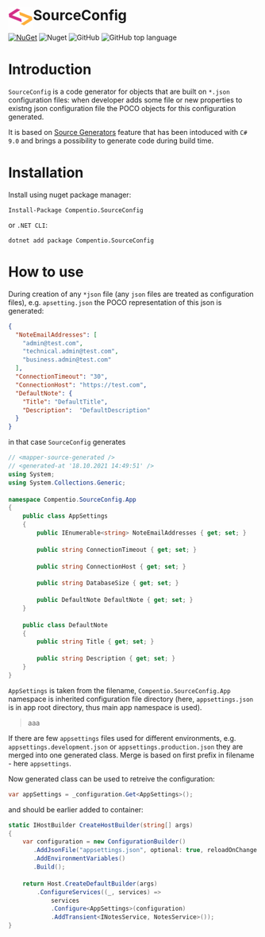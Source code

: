 # <img src="/Compentio.Assets/Logo.png" align="left" width="50"> SourceConfig


[![NuGet](http://img.shields.io/nuget/v/Compentio.SourceConfig.svg)](https://www.nuget.org/packages/Compentio.SourceConfig)
![Nuget](https://img.shields.io/nuget/dt/Compentio.SourceConfig)
![GitHub](https://img.shields.io/github/license/alekshura/SourceConfig)
![GitHub top language](https://img.shields.io/github/languages/top/alekshura/SourceConfig)

# Introduction
`SourceConfig` is a code generator for objects that are built on `*.json` configuration files: 
when developer adds some file or new properties to existng json configuration file the POCO objects for this configuration generated. 

It is based on [Source Generators](https://github.com/dotnet/roslyn/blob/main/docs/features/source-generators.md) feature
that has been intoduced with `C# 9.0` and brings a possibility to  generate code during build time.


# Installation
Install using nuget package manager:

```console
Install-Package Compentio.SourceConfig
```

or `.NET CLI`:

```console
dotnet add package Compentio.SourceConfig
```

# How to use
During creation of any `*json` file (any `json` files are treated as configuration files), e.g. `apsetting.json` 
the POCO representation of this json is generated: 

```json
{
  "NoteEmailAddresses": [
    "admin@test.com",
    "technical.admin@test.com",
    "business.admin@test.com"
  ],
  "ConnectionTimeout": "30",
  "ConnectionHost": "https://test.com",
  "DefaultNote": {
    "Title": "DefaultTitle",
    "Description":  "DefaultDescription"
  }
}
```
in that case `SourceConfig` generates

```cs
// <mapper-source-generated />
// <generated-at '18.10.2021 14:49:51' />
using System;
using System.Collections.Generic;

namespace Compentio.SourceConfig.App
{
    public class AppSettings
    {
        public IEnumerable<string> NoteEmailAddresses { get; set; }

        public string ConnectionTimeout { get; set; }

        public string ConnectionHost { get; set; }

        public string DatabaseSize { get; set; }

        public DefaultNote DefaultNote { get; set; }
    }

    public class DefaultNote
    {
        public string Title { get; set; }

        public string Description { get; set; }
    }
}
```
`AppSettings` is taken from the filename, `Compentio.SourceConfig.App` namespace is inherited configuration file directory (here, `appsettings.json` is in app root directory,
thus main app namespace is used).

>aaa

If there are few `appsettings` files used for different environments, e.g. `appsettings.development.json` or `appsettings.production.json`
they are merged into one generated class. Merge is based on first prefix in filename - here `appsettings`.

Now generated class can be used to retreive the configuration:

```cs
var appSettings = _configuration.Get<AppSettings>();
```
and should be earlier added to container:

```cs
static IHostBuilder CreateHostBuilder(string[] args)
{
    var configuration = new ConfigurationBuilder()
       .AddJsonFile("appsettings.json", optional: true, reloadOnChange: true)
       .AddEnvironmentVariables()
       .Build();

    return Host.CreateDefaultBuilder(args)
        .ConfigureServices((_, services) =>
            services
            .Configure<AppSettings>(configuration)
            .AddTransient<INotesService, NotesService>());
}
```

